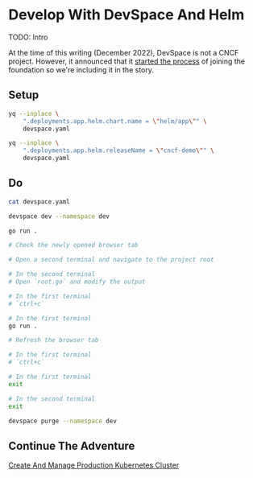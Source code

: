# Develop With DevSpace And Helm

TODO: Intro

At the time of this writing (December 2022), DevSpace is not a CNCF project. However, it announced that it [started the process](https://thenewstack.io/?p=22695066) of joining the foundation so we're including it in the story.

## Setup

```bash
yq --inplace \
    ".deployments.app.helm.chart.name = \"helm/app\"" \
    devspace.yaml

yq --inplace \
    ".deployments.app.helm.releaseName = \"cncf-demo\"" \
    devspace.yaml
```

## Do

```bash
cat devspace.yaml

devspace dev --namespace dev

go run .

# Check the newly opened browser tab

# Open a second terminal and navigate to the project root

# In the second terminal
# Open `root.go` and modify the output

# In the first terminal
# `ctrl+c`

# In the first terminal
go run .

# Refresh the browser tab

# In the first terminal
# `ctrl+c`

# In the first terminal
exit

# In the second terminal
exit

devspace purge --namespace dev
```

## Continue The Adventure

[Create And Manage Production Kubernetes Cluster](../cluster/story.md)
